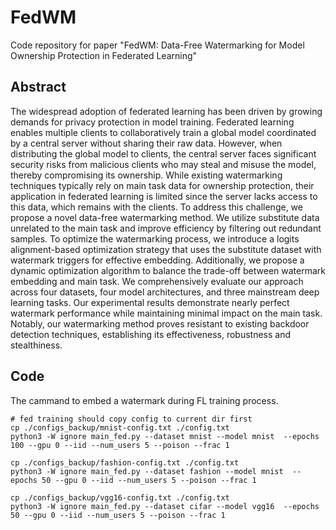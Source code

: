 # FedWM

Code repository for paper "FedWM: Data-Free Watermarking for Model Ownership Protection in Federated Learning"

## Abstract

The widespread adoption of federated learning has been driven by growing demands for privacy protection in model training. Federated learning enables multiple clients to collaboratively train a global model coordinated by a central server without sharing their raw data. However, when distributing the global model to clients, the central server faces significant security risks from malicious clients who may steal and misuse the model, thereby compromising its ownership. While existing watermarking techniques typically rely on main task data for ownership protection, their application in federated learning is limited since the server lacks access to this data, which remains with the clients. To address this challenge, we propose a novel data-free watermarking method. We utilize substitute data unrelated to the main task and improve efficiency by filtering out redundant samples. To optimize the watermarking process, we introduce a logits alignment-based optimization strategy that uses the substitute dataset with watermark triggers for effective embedding. Additionally, we propose a dynamic optimization algorithm to balance the trade-off between watermark embedding and main task. We comprehensively evaluate our approach across four datasets, four model architectures, and three mainstream deep learning tasks. Our experimental results demonstrate nearly perfect watermark performance while maintaining minimal impact on the main task. Notably, our watermarking method proves resistant to existing backdoor detection techniques, establishing its effectiveness, robustness and stealthiness.

## **Code**

The cammand to embed a watermark during FL training process.

```shell
# fed training should copy config to current dir first
cp ./configs_backup/mnist-config.txt ./config.txt
python3 -W ignore main_fed.py --dataset mnist --model mnist  --epochs 100 --gpu 0 --iid --num_users 5 --poison --frac 1

cp ./configs_backup/fashion-config.txt ./config.txt
python3 -W ignore main_fed.py --dataset fashion --model mnist  --epochs 50 --gpu 0 --iid --num_users 5 --poison --frac 1

cp ./configs_backup/vgg16-config.txt ./config.txt
python3 -W ignore main_fed.py --dataset cifar --model vgg16  --epochs 50 --gpu 0 --iid --num_users 5 --poison --frac 1

```
